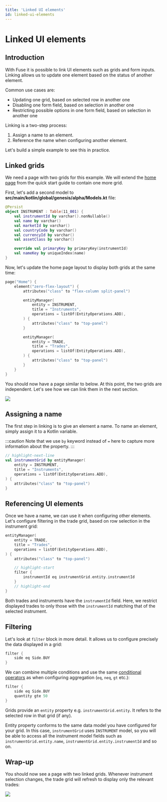 ```yaml
---
title: 'Linked UI elements'
id: linked-ui-elements
---
```


# Linked UI elements

## Introduction

With Fuse it is possible to link UI elements such as grids and form inputs. Linking allows us to update one element based on the status of another element.

Common use cases are:

- Updating one grid, based on selected row in another one
- Disabling one form field, based on selection in another one
- Restricting possible options in one form field, based on selection in another one

Linking is a two-step process:

1. Assign a name to an element.
2. Reference the name when configuring another element.

Let's build a simple example to see this in practice.

## Linked grids

We need a page with two grids for this example. We will extend the [home page](/fuse/quick-start/add-features/#grid) from the quick start guide to contain one more grid.

First, let's add a second model to **src/main/kotlin/global/genesis/alpha/Models.kt** file:

```kotlin
@Persist
object INSTRUMENT : Table(11_001) {
    val instrumentId by varchar().nonNullable()
    val name by varchar()
    val marketId by varchar()
    val countryCode by varchar()
    val currencyId by varchar()
    val assetClass by varchar()

    override val primaryKey by primaryKey(instrumentId)
    val nameKey by uniqueIndex(name)
}
```

Now, let's update the home page layout to display both grids at the same time:

```kotlin
page("Home") {
    element("zero-flex-layout") {
        attributes("class" to "flex-column split-panel")

        entityManager(
            entity = INSTRUMENT,
            title = "Instruments",
            operations = listOf(EntityOperations.ADD),
        ) {
            attributes("class" to "top-panel")
        }

        entityManager(
            entity = TRADE,
            title = "Trades",
            operations = listOf(EntityOperations.ADD),
        ) {
            attributes("class" to "top-panel")
        }
    }
}
```

You should now have a page similar to below. At this point, the two grids are independent. Let's see how we can link them in the next section.

![](/img/gpl-seed-grids.png)

## Assigning a name

The first step in linking is to give an element a name. To name an element, simply assign it to a Kotlin variable.

:::caution
Note that we use `by` keyword instead of `=` here to capture more information about the property.
:::

```kotlin
// highlight-next-line
val instrumentGrid by entityManager(
    entity = INSTRUMENT,
    title = "Instruments",
    operations = listOf(EntityOperations.ADD),
) {
    attributes("class" to "top-panel")
}
```

## Referencing UI elements

Once we have a name, we can use it when configuring other elements. Let's configure filtering in the trade grid, based on row selection in the instrument grid:

```kotlin
entityManager(
    entity = TRADE,
    title = "Trades",
    operations = listOf(EntityOperations.ADD),
) {
    attributes("class" to "top-panel")

    // highlight-start
    filter {
        instrumentId eq instrumentGrid.entity.instrumentId
    }
    // highlight-end
}
```

Both trades and instruments have the `instrumentId` field. Here, we restrict displayed trades to only those with the `instrumentId` matching that of the selected instrument.

## Filtering

Let's look at `filter` block in more detail. It allows us to configure precisely the data displayed in a grid:

```kotlin
filter {
    side eq Side.BUY
}
```

We can combine multiple conditions and use the same [conditional operators](/fuse/features/aggregation/#simple-conditions) as when configuring aggregation (`eq`, `neq`, `gt` etc.):

```kotlin
filter {
    side eq Side.BUY
    quantity gte 50
}
```

Grids provide an `entity` property e.g. `instrumentGrid.entity`. It refers to the selected row in that grid (if any).

Entity property conforms to the same data model you have configured for your grid. In this case, `instrumentGrid` uses `INSTRUMENT` model, so you will be able to access all the instrument model fields such as `instrumentGrid.entity.name`, `instrumentGrid.entity.instrumentId` and so on.

## Wrap-up

You should now see a page with two linked grids. Whenever instrument selection changes, the trade grid will refresh to display only the relevant trades:

![](/img/gpl-seed-grids-linked.png)
